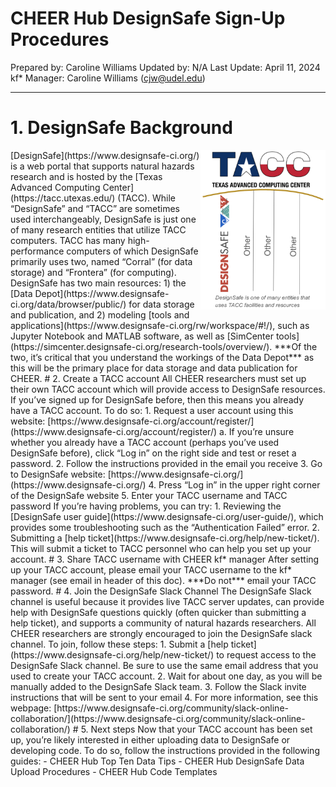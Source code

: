 # CHEER Hub DesignSafe Sign-Up Procedures
Prepared by: Caroline Williams
Updated by: N/A
Last Update: April 11, 2024
kf* Manager: Caroline Williams (cjw@udel.edu)
***
# 1. 	DesignSafe Background
<img align="right" src="_media/05a-TACC_umbrella.png" width="200px" alt="TACC's logo is overarching above a vertical DesignSafe logo with other vertical text marked other under the TACC logo">
[DesignSafe](https://www.designsafe-ci.org/) is a web portal that supports natural hazards research and is hosted by the [Texas Advanced Computing Center](https://tacc.utexas.edu/) (TACC). While “DesignSafe” and “TACC” are sometimes used interchangeably, DesignSafe is just one of many research entities that utilize TACC computers. TACC has many high-performance computers of which DesignSafe primarily uses two, named “Corral” (for data storage) and “Frontera” (for computing). 
<br clear="left"/>
DesignSafe has two main resources: 1) the [Data Depot](https://www.designsafe-ci.org/data/browser/public/) for data storage and publication, and 2) modeling [tools and applications](https://www.designsafe-ci.org/rw/workspace/#!/), such as Jupyter Notebook and MATLAB software, as well as [SimCenter tools](https://simcenter.designsafe-ci.org/research-tools/overview/). ***Of the two, it’s critical that you understand the workings of the Data Depot*** as this will be the primary place for data storage and data publication for CHEER.
# 2. 	Create a TACC account
All CHEER researchers must set up their own TACC account which will provide access to DesignSafe resources. If you’ve signed up for DesignSafe before, then this means you already have a TACC account. To do so:
1. Request a user account using this website: [https://www.designsafe-ci.org/account/register/](https://www.designsafe-ci.org/account/register/)
	a. If you’re unsure whether you already have a TACC account (perhaps you’ve used DesignSafe before), click “Log in” on the right side and test or reset a password.
2. Follow the instructions provided in the email you receive
3. Go to DesignSafe website: [https://www.designsafe-ci.org/](https://www.designsafe-ci.org/)
4. Press “Log in” in the upper right corner of the DesignSafe website
5. Enter your TACC username and TACC password
If you’re having problems, you can try:
1. Reviewing the [DesignSafe user guide](https://www.designsafe-ci.org/user-guide/), which provides some troubleshooting such as the “Authentication Failed” error.
2. Submitting a [help ticket](https://www.designsafe-ci.org/help/new-ticket/). This will submit a ticket to TACC personnel who can help you set up your account.
# 3. 	Share TACC username with CHEER kf* manager
After setting up your TACC account, please email your TACC username to the kf* manager (see email in header of this doc). ***Do not*** email your TACC password.
# 4. 	Join the DesignSafe Slack Channel
The DesignSafe Slack channel is useful because it provides live TACC server updates, can provide help with DesignSafe questions quickly (often quicker than submitting a help ticket), and supports a community of natural hazards researchers.
All CHEER researchers are strongly encouraged to join the DesignSafe slack channel. To join, follow these steps:
1. Submit a [help ticket](https://www.designsafe-ci.org/help/new-ticket/) to request access to the DesignSafe Slack channel. Be sure to use the same email address that you used to create your TACC account.
2. Wait for about one day, as you will be manually added to the DesignSafe Slack team.
3. Follow the Slack invite instructions that will be sent to your email 
4. For more information, see this webpage: [https://www.designsafe-ci.org/community/slack-online-collaboration/](https://www.designsafe-ci.org/community/slack-online-collaboration/) 
# 5. 	Next steps
Now that your TACC account has been set up, you’re likely interested in either uploading data to DesignSafe or developing code. To do so, follow the instructions provided in the following guides:
- CHEER Hub Top Ten Data Tips
- CHEER Hub DesignSafe Data Upload Procedures
- CHEER Hub Code Templates


